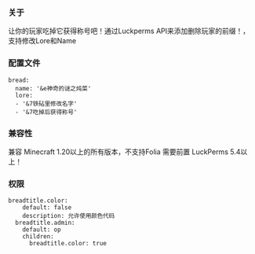 ### 关于

让你的玩家吃掉它获得称号吧！通过Luckperms API来添加删除玩家的前缀！，支持修改Lore和Name

### 配置文件

```
bread:
  name: '&e神奇的谜之炖菜'
  lore:
  - '&7铁砧里修改名字'
  - '&7吃掉后获得称号'
```

### 兼容性

 兼容 Minecraft 1.20以上的所有版本，不支持Folia
 需要前置 LuckPerms 5.4以上！

### 权限

```
breadtitle.color:
    default: false
    description: 允许使用颜色代码
  breadtitle.admin:
    default: op
    children:
      breadtitle.color: true
```

